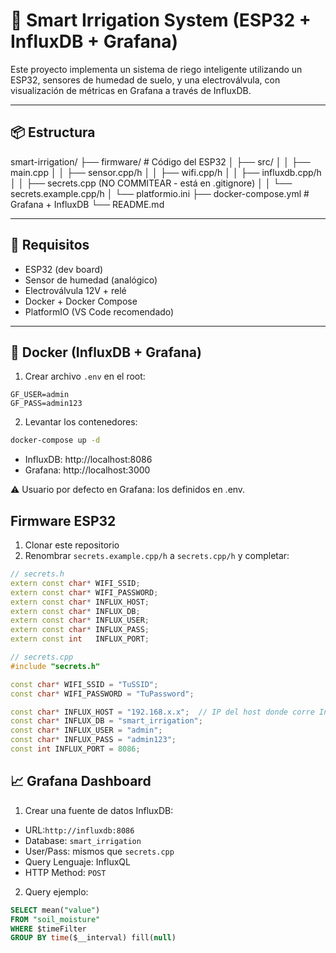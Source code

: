 # 🌱 Smart Irrigation System (ESP32 + InfluxDB + Grafana)

Este proyecto implementa un sistema de riego inteligente utilizando un ESP32, sensores de humedad de suelo, y una electroválvula, con visualización de métricas en Grafana a través de InfluxDB.

---

## 📦 Estructura

smart-irrigation/
├── firmware/ # Código del ESP32
│ ├── src/
│ │ ├── main.cpp
│ │ ├── sensor.cpp/h
│ │ ├── wifi.cpp/h
│ │ ├── influxdb.cpp/h
│ │ ├── secrets.cpp (NO COMMITEAR - está en .gitignore)
│ │ └── secrets.example.cpp/h
│ └── platformio.ini
├── docker-compose.yml # Grafana + InfluxDB
└── README.md

---

## 🚀 Requisitos

- ESP32 (dev board)
- Sensor de humedad (analógico)
- Electroválvula 12V + relé
- Docker + Docker Compose
- PlatformIO (VS Code recomendado)

---

## 🐳 Docker (InfluxDB + Grafana)

1. Crear archivo `.env` en el root:

```env
GF_USER=admin
GF_PASS=admin123
```

2. Levantar los contenedores:
```sh
docker-compose up -d
```
* InfluxDB: http://localhost:8086
* Grafana: http://localhost:3000

⚠️ Usuario por defecto en Grafana: los definidos en .env.

## Firmware ESP32
1. Clonar este repositorio
2. Renombrar ```secrets.example.cpp/h``` a ```secrets.cpp/h``` y completar:

```cpp
// secrets.h
extern const char* WIFI_SSID;
extern const char* WIFI_PASSWORD;
extern const char* INFLUX_HOST;
extern const char* INFLUX_DB;
extern const char* INFLUX_USER;
extern const char* INFLUX_PASS;
extern const int   INFLUX_PORT;
```

```cpp
// secrets.cpp
#include "secrets.h"

const char* WIFI_SSID = "TuSSID";
const char* WIFI_PASSWORD = "TuPassword";

const char* INFLUX_HOST = "192.168.x.x";  // IP del host donde corre InfluxDB
const char* INFLUX_DB = "smart_irrigation";
const char* INFLUX_USER = "admin";
const char* INFLUX_PASS = "admin123";
const int INFLUX_PORT = 8086;

```

## 📈 Grafana Dashboard

1. Crear una fuente de datos InfluxDB:

* URL:```http://influxdb:8086```
* Database: ```smart_irrigation```
* User/Pass: mismos que ```secrets.cpp```
* Query Lenguaje: InfluxQL
* HTTP Method: ```POST```

2. Query ejemplo:

```sql
SELECT mean("value") 
FROM "soil_moisture" 
WHERE $timeFilter 
GROUP BY time($__interval) fill(null)
```

